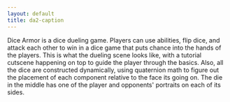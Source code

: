 ```yaml
---
layout: default
title: da2-caption
---
```

Dice Armor is a dice dueling game. Players can use abilities, flip dice, and attack each other to win in a dice game that puts chance into the hands of the players. This is what the dueling scene looks like, with a tutorial cutscene happening on top to guide the player through the basics.
Also, all the dice are constructed dynamically, using quaternion math to figure out the placement of each component relative to the face its going on. The die in the middle has one of the player and opponents' portraits on each of its sides. 